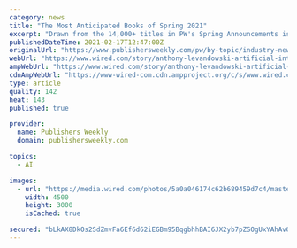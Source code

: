 ```yaml
---
category: news
title: "The Most Anticipated Books of Spring 2021"
excerpt: "Drawn from the 14,000+ titles in PW's Spring Announcements issue, we asked our reviews editors to pick the most notable books publishing in Spring 2021. Links to reviews are included when available. The Committed by Viet Thanh Nguyen (Grove,"
publishedDateTime: 2021-02-17T12:47:00Z
originalUrl: "https://www.publishersweekly.com/pw/by-topic/industry-news/tip-sheet/article/85492-the-most-anticipated-books-of-spring-2021.html"
webUrl: "https://www.wired.com/story/anthony-levandowski-artificial-intelligence-religion/"
ampWebUrl: "https://www.wired.com/story/anthony-levandowski-artificial-intelligence-religion/amp"
cdnAmpWebUrl: "https://www-wired-com.cdn.ampproject.org/c/s/www.wired.com/story/anthony-levandowski-artificial-intelligence-religion/amp"
type: article
quality: 142
heat: 143
published: true

provider:
  name: Publishers Weekly
  domain: publishersweekly.com

topics:
  - AI

images:
  - url: "https://media.wired.com/photos/5a0a046174c62b689459d7c4/master/pass/LEAD%20Anthony%20Levandoski_Michelle%20Le03.JPG"
    width: 4500
    height: 3000
    isCached: true

secured: "bLkAX8DkOs2SdZmvFa6Ef6d62iEGBm95BqgbhhBAI6JX2yb7pZSOgUxYAhAvOk6FgKKFtDdLqkxyCdW/8rRoC1DHF56J6ABq22XOf6Q8bB64oJax5ft4h4WFW9Ean6Q+v7zWeVZlcfd7ozz4V+BymMn2ZAd8qNiKq4+zaq4Ec0dKbkrjfI4A2LzmwRkDZSkxk3lVqbvMGUXYTvnO+O01vOA9ytKa6vXRDIPCwzesN5gWqs0IKdHXQBUEF6Di02Bwi4QtRQeOJcY/lEFQPsKahep3oMi1JYPQscu/pRByQ6KZ3+Gtnb+6OZXsIxRwwtuXYGQbV3LyFF8tScJmDPxfeLY7Cauj7MNef7Jf1zSQtpQ=;sBgFnepvwrlHHfK1A0WwyQ=="
---
```


